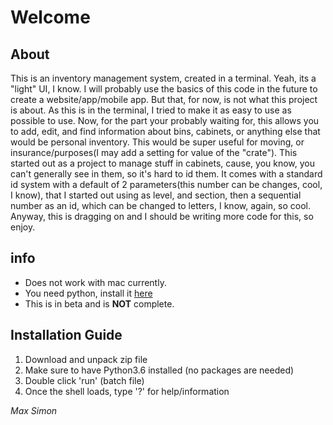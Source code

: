# Welcome
## About
This is an inventory management system, created in a terminal.  Yeah, its a "light" UI, I know.  I will probably use the basics of this code in the future to create a website/app/mobile app.  But that, for now, is not what this project is about.  As this is in the terminal, I tried to make it as easy to use as possible to use.  Now, for the part your probably waiting for, this allows you to add, edit, and find information about bins, cabinets, or anything else that would be personal inventory.  This would be super useful for moving, or insurance/purposes(I may add a setting for value of the "crate").  This started out as a project to manage stuff in cabinets, cause, you know, you can't generally see in them, so it's hard to id them.  It comes with a standard id system with a default of 2 parameters(this number can be changes, cool, I know), that I started out using as level, and section, then a sequential number as an id, which can be changed to letters, I know, again, so cool.  Anyway, this is dragging on and I should be writing more code for this, so enjoy.

## info
- Does not work with mac currently.
- You need python, install it [here](http://www.python.org/download)
- This is in beta and is **NOT** complete.

## Installation Guide
1. Download and unpack zip file
2. Make sure to have Python3.6 installed (no packages are needed)
3. Double click 'run' (batch file)
4. Once the shell loads, type '?' for help/information


_Max Simon_
